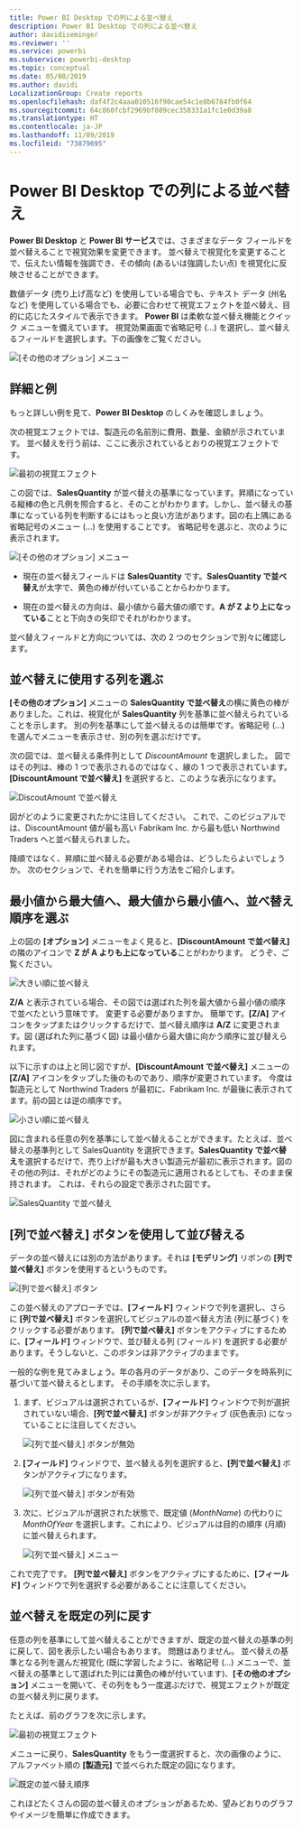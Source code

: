 ```yaml
---
title: Power BI Desktop での列による並べ替え
description: Power BI Desktop での列による並べ替え
author: davidiseminger
ms.reviewer: ''
ms.service: powerbi
ms.subservice: powerbi-desktop
ms.topic: conceptual
ms.date: 05/08/2019
ms.author: davidi
LocalizationGroup: Create reports
ms.openlocfilehash: daf4f2c4aaa010516f90cae54c1e8b6784fb0f64
ms.sourcegitcommit: 64c860fcbf2969bf089cec358331a1fc1e0d39a8
ms.translationtype: HT
ms.contentlocale: ja-JP
ms.lasthandoff: 11/09/2019
ms.locfileid: "73879695"
---
```

# <a name="sort-by-column-in-power-bi-desktop"></a>Power BI Desktop での列による並べ替え
**Power BI Desktop** と **Power BI サービス**では、さまざまなデータ フィールドを並べ替えることで視覚効果を変更できます。 並べ替えで視覚化を変更することで、伝えたい情報を強調でき、その傾向 (あるいは強調したい点) を視覚化に反映させることができます。

数値データ (売り上げ高など) を使用している場合でも、テキスト データ (州名など) を使用している場合でも、必要に合わせて視覚エフェクトを並べ替え、目的に応じたスタイルで表示できます。  **Power BI** は柔軟な並べ替え機能とクイック メニューを備えています。 視覚効果画面で省略記号 (...) を選択し、並べ替えるフィールドを選択します。下の画像をご覧ください。

![[その他のオプション] メニュー](media/desktop-sort-by-column/sortbycolumn_2.png)

## <a name="more-depth-and-an-example"></a>詳細と例
もっと詳しい例を見て、**Power BI Desktop** のしくみを確認しましょう。

次の視覚エフェクトでは、製造元の名前別に費用、数量、金額が示されています。 並べ替えを行う前は、ここに表示されているとおりの視覚エフェクトです。

![最初の視覚エフェクト](media/desktop-sort-by-column/sortbycolumn_1.png)

この図では、**SalesQuantity** が並べ替えの基準になっています。昇順になっている縦棒の色と凡例を照合すると、そのことがわかります。しかし、並べ替えの基準になっている列を判断するにはもっと良い方法があります。図の右上隅にある省略記号のメニュー (...) を使用することです。 省略記号を選ぶと、次のように表示されます。

![[その他のオプション] メニュー](media/desktop-sort-by-column/sortbycolumn_2.png)

* 現在の並べ替えフィールドは **SalesQuantity** です。**SalesQuantity で並べ替え**が太字で、黄色の棒が付いていることからわかります。 

* 現在の並べ替えの方向は、最小値から最大値の順です。**A が Z より上になっている**ことと下向きの矢印でそれがわかります。

並べ替えフィールドと方向については、次の 2 つのセクションで別々に確認します。

## <a name="selecting-which-column-to-use-for-sorting"></a>並べ替えに使用する列を選ぶ
**[その他のオプション]** メニューの **SalesQuantity で並べ替え**の横に黄色の棒がありました。これは、視覚化が **SalesQuantity** 列を基準に並べ替えられていることを示します。 別の列を基準にして並べ替えるのは簡単です。省略記号 (...) を選んでメニューを表示させ、別の列を選ぶだけです。

次の図では、並べ替える条件列として *DiscountAmount* を選択しました。 図ではその列は、棒の 1 つで表示されるのではなく、線の 1 つで表示されています。 **[DiscountAmount で並べ替え]** を選択すると、このような表示になります。

![DiscoutAmount で並べ替え](media/desktop-sort-by-column/sortbycolumn_3.png)

図がどのように変更されたかに注目してください。 これで、このビジュアルでは、DiscountAmount 値が最も高い Fabrikam Inc. から最も低い Northwind Traders へと並べ替えられました。 

降順ではなく、昇順に並べ替える必要がある場合は、どうしたらよいでしょうか。 次のセクションで、それを簡単に行う方法をご紹介します。

## <a name="selecting-the-sort-order---smallest-to-largest-largest-to-smallest"></a>最小値から最大値へ、最大値から最小値へ、並べ替え順序を選ぶ
上の図の **[オプション]** メニューをよく見ると、**[DiscountAmount で並べ替え]** の隣のアイコンで **Z が A よりも上になっている**ことがわかります。 どうぞ、ご覧ください。

![大きい順に並べ替え](media/desktop-sort-by-column/sortbycolumn_4.png)

**Z/A** と表示されている場合、その図では選ばれた列を最大値から最小値の順序で並べたという意味です。 変更する必要がありますか。 簡単です。**[Z/A]** アイコンをタップまたはクリックするだけで、並べ替え順序は **A/Z** に変更されます。図 (選ばれた列に基づく図) は最小値から最大値に向かう順序に並び替えられます。

以下に示すのは上と同じ図ですが、**[DiscountAmount で並べ替え]** メニューの **[Z/A]** アイコンをタップした後のものであり、順序が変更されています。 今度は製造元として Northwind Traders が最初に、Fabrikam Inc. が最後に表示されてます。前の図とは逆の順序です。

![小さい順に並べ替え](media/desktop-sort-by-column/sortbycolumn_5.png)

図に含まれる任意の列を基準にして並べ替えることができます。たとえば、並べ替えの基準列として SalesQuantity を選択できます。**SalesQuantity で並べ替え**を選択するだけで、売り上げが最も大きい製造元が最初に表示されます。図のその他の列は、それがどのようにその製造元に適用されるとしても、そのまま保持されます。 これは、それらの設定で表示された図です。

![SalesQuantity で並べ替え](media/desktop-sort-by-column/sortbycolumn_6.png)

## <a name="sort-using-the-sort-by-column-button"></a>[列で並べ替え] ボタンを使用して並び替える
データの並べ替えには別の方法があります。それは **[モデリング]** リボンの **[列で並べ替え]** ボタンを使用するというものです。

![[列で並べ替え] ボタン](media/desktop-sort-by-column/sortbycolumn_8.png)

この並べ替えのアプローチでは、**[フィールド]** ウィンドウで列を選択し、さらに **[列で並べ替え]** ボタンを選択してビジュアルの並べ替え方法 (列に基づく) をクリックする必要があります。 **[列で並べ替え]** ボタンをアクティブにするために、**[フィールド]** ウィンドウで、並び替える列 (フィールド) を選択する必要があります。そうしないと、このボタンは非アクティブのままです。

一般的な例を見てみましょう。年の各月のデータがあり、このデータを時系列に基づいて並べ替えるとします。 その手順を次に示します。

1. まず、ビジュアルは選択されているが、**[フィールド]** ウィンドウで列が選択されていない場合、**[列で並べ替え]** ボタンが非アクティブ (灰色表示) になっていることに注目してください。
   
   ![[列で並べ替え] ボタンが無効](media/desktop-sort-by-column/sortbycolumn_9.png)

2. **[フィールド]** ウィンドウで、並べ替える列を選択すると、**[列で並べ替え]** ボタンがアクティブになります。
   
   ![[列で並べ替え] ボタンが有効](media/desktop-sort-by-column/sortbycolumn_10.png)
3. 次に、ビジュアルが選択された状態で、既定値 (*MonthName*) の代わりに *MonthOfYear* を選択します。これにより、ビジュアルは目的の順序 (月順) に並べ替えられます。
   
   ![[列で並べ替え] メニュー](media/desktop-sort-by-column/sortbycolumn_11.png)

これで完了です。 **[列で並べ替え]** ボタンをアクティブにするために、**[フィールド]** ウィンドウで列を選択する必要があることに注意してください。

## <a name="getting-back-to-default-column-for-sorting"></a>並べ替えを既定の列に戻す
任意の列を基準にして並べ替えることができますが、既定の並べ替えの基準の列に戻して、図を表示したい場合もあります。 問題はありません。 並べ替えの基準となる列を選んだ視覚化 (既に学習したように、省略記号 (...) メニューで、並べ替えの基準として選ばれた列には黄色の棒が付いています)、**[その他のオプション]** メニューを開いて、その列をもう一度選ぶだけで、視覚エフェクトが既定の並べ替え列に戻ります。

たとえば、前のグラフを次に示します。

![最初の視覚エフェクト](media/desktop-sort-by-column/sortbycolumn_6.png)

メニューに戻り、**SalesQuantity** をもう一度選択すると、次の画像のように、アルファベット順の **[製造元]** で並べられた既定の図になります。

![既定の並べ替え順序](media/desktop-sort-by-column/sortbycolumn_7.png)

これほどたくさんの図の並べ替えのオプションがあるため、望みどおりのグラフやイメージを簡単に作成できます。

